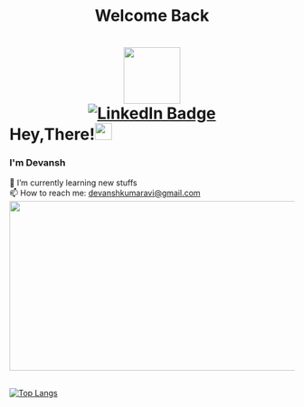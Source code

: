 <h1 align="center">Welcome Back<h1>
<div id="hello" align="center">
<img src="https://media.giphy.com/media/M9gbBd9nbDrOTu1Mqx/giphy.gif" width="100"/>
</div>
<div id="badges" align="center">
 <a href="www.linkedin.com/in/devansh-kumar-a51322213">
    <img src="https://img.shields.io/badge/LinkedIn-blue?style=for-the-badge&logo=linkedin&logoColor=white" alt="LinkedIn Badge"/>
  </a><br></div>
  Hey,There!<img src="https://media.giphy.com/media/hvRJCLFzcasrR4ia7z/giphy.gif" width="30px"/><br>
  <h3>I'm Devansh</h3>
🌱 I’m currently learning new stuffs<br>
  📫 How to reach me: <a href="devanshkumaravi@gmail.com">devanshkumaravi@gmail.com</a>
<div id="bye" align="center">
  <img src="https://media.giphy.com/media/dWesBcTLavkZuG35MI/giphy.gif" width="600" height="300"/>
</div><br>
  
  [![Top Langs](https://github-readme-stats.vercel.app/api/top-langs/?username=evans129&layout=compact&theme=vision-friendly-dark)](https://github.com/anuraghazra/github-readme-stats)

